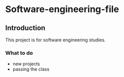 # Software-engineering-file

## Introduction
This project is for software engineering studies.

### What to do
- new projects
- passing the class 



